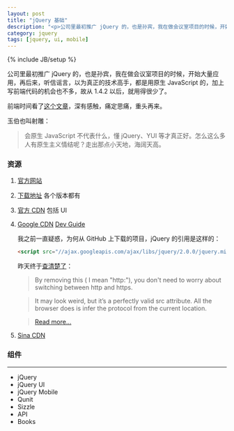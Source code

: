 ```yaml
---
layout: post
title: "jQuery 基础"
description: "<p>公司里最初推广 jQuery 的，也是孙宾，我在做会议室项目的时候，开始大量应用，再后来，听信谣言，以为真正的技术高手，都是用原生 JavaScript 的，加上写前端代码的机会也不多，故从 1.4.2 以后，就用得很少了。</p><p>前段时间看了玉伯也叫射雕的文章，深有感触，痛定思痛，重头再来。</p>"
category: jquery
tags: [jquery, ui, mobile]
---
```

{% include JB/setup %}

公司里最初推广 jQuery 的，也是孙宾，我在做会议室项目的时候，开始大量应用，再后来，听信谣言，以为真正的技术高手，都是用原生 JavaScript 的，加上写前端代码的机会也不多，故从 1.4.2 以后，就用得很少了。

前端时间看了[这个文章](https://github.com/lifesinger/lifesinger.github.com/issues/126)，深有感触，痛定思痛，重头再来。

玉伯也叫射雕：

>会原生 JavaScript 不代表什么，懂 jQuery、YUI 等才真正好。怎么这么多人有原生主义情结呢？走出那点小天地，海阔天高。

### 资源

1. [官方网站](http://jquery.com/)

2. [下载地址](http://jquery.com/download/) 各个版本都有

3. [官方 CDN](http://code.jquery.com/) 包括 UI

4. [Google CDN](https://developers.google.com/speed/libraries/) [Dev Guide](https://developers.google.com/speed/libraries/devguide)

	我之前一直疑惑，为何从 GitHub 上下载的项目，jQuery 的引用是这样的：

	```html
	<script src="//ajax.googleapis.com/ajax/libs/jquery/2.0.0/jquery.min.js"></script>
	```
	昨天终于[查清楚了](http://stackoverflow.com/questions/547384/where-do-you-include-the-jquery-library-from-google-jsapi-cdn)：

	>By removing this ( I mean "http:"), you don't need to worry about switching between http and https.

	>It may look weird, but it’s a perfectly valid src attribute.  All the browser does is infer the protocol from the current location. 

	>[Read more...](http://blog.jonathanoliver.com/2010/09/http-and-https-with-google-cdn/)

5. [Sina CDN](http://lib.sinaapp.com/)

### 组件

----

* jQuery
* jQuery UI
* jQuery Mobile
* Qunit
* Sizzle
* API
* Books



